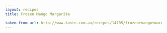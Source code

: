 ```yaml
---
layout: recipes
title: Frozen Mango Margarita

taken-from-url: http://www.taste.com.au/recipes/14705/frozen+mango+margarita
---
```

